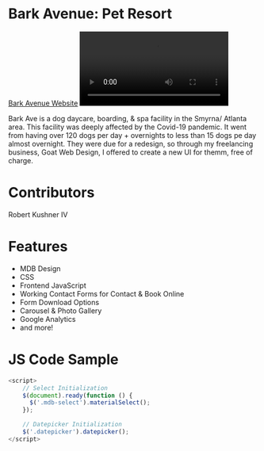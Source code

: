 # Bark Avenue: Pet Resort

[Bark Avenue Website](https://www.barkavenuepetresort.com)
![Bark Avenue Home Page Gif](images/barkave.mp4)

Bark Ave is a dog daycare, boarding, & spa facility in the Smyrna/ Atlanta area. This facility was deeply affected by the Covid-19 pandemic. It went from having over 120 dogs per day + overnights to less than 15 dogs pe day almost overnight. They were due for a redesign, so through my freelancing business, Goat Web Design, I offered to create a new UI for themm, free of charge.

# Contributors

Robert Kushner IV

# Features

- MDB Design
- CSS
- Frontend JavaScript
- Working Contact Forms for Contact & Book Online
- Form Download Options
- Carousel & Photo Gallery
- Google Analytics
- and more!

# JS Code Sample

```javascript
<script>
    // Select Initialization
    $(document).ready(function () {
      $('.mdb-select').materialSelect();
    });

    // Datepicker Initialization
    $('.datepicker').datepicker();
</script>
```